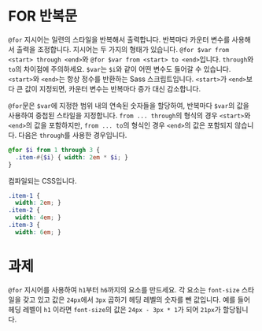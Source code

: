 # FOR 반복문

`@for` 지시어는 일련의 스타일을 반복해서 출력합니다. 반복마다 카운터 변수를 사용해서 출력을 조정합니다. 지시어는 두 가지의 형태가 있습니다. `@for $var from <start> through <end>`와 `@for $var from <start> to <end>`입니다. `through`와 `to`의 차이점에 주의하세요. `$var`는 `$i`와 같이 어떤 변수도 들어갈 수 있습니다. `<start>`와 `<end>`는 항상 정수를 반환하는 Sass 스크립트입니다. `<start>`가 `<end>`보다 큰 값이 지정되면, 카운터 변수는 반복마다 증가 대신 감소합니다.

`@for`문은 `$var`에 지정한 범위 내의 연속된 숫자들을 할당하여, 반복마다 `$var`의 값을 사용하여 중첩된 스타일을 지정합니다. `from ... through`의 형식의 경우 `<start>`와 `<end>`의 값을 포함하지만, `from ... to`의 형식인 경우 `<end>`의 값은 포함되지 않습니다. 다음은 `through`를 사용한 경우입니다.

```scss
@for $i from 1 through 3 {
  .item-#{$i} { width: 2em * $i; }
}
```

컴파일되는 CSS입니다.

```css
.item-1 {
  width: 2em; }
.item-2 {
  width: 4em; }
.item-3 {
  width: 6em; }
```

# 과제

`@for` 지시어를 사용하여 `h1`부터 `h6`까지의 요소를 만드세요. 각 요소는 `font-size` 스타일을 갖고 있고 값은 `24px`에서 `3px` 곱하기 헤딩 레벨의 숫자를 뺀 값입니다. 예를 들어 헤딩 레벨이 `h1` 이라면 `font-size`의 값은 `24px - 3px * 1`가 되어 `21px`가 할당됩니다.
